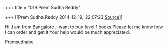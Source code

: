 +++
title = "019 Prem Sudha Reddy"

+++
[[Prem Sudha Reddy	2014-12-19, 22:07:23 [Source](https://groups.google.com/g/samskrita/c/sahtf-i5c-E)]]



Hi ,I am from Bangalore .I want to buy level 1 books.Please let me know how I can order and get it.Your help would be much appreciated.  
  
Premsudhabc

